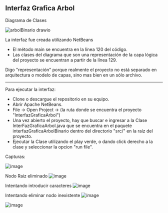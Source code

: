 Interfaz Grafica Arbol
-

Diagrama de Clases

![arbolBinario drawio](https://github.com/user-attachments/assets/e590a2c1-072f-414b-8da3-df73ebf5a345)

La interfaz fue creada utilizando NetBeans

- El método main se encuentra en la línea 120 del código.
- Las clases del diagrama que son una representación de la capa lógica del proyecto se encuentran a partir de la línea 129.

Digo "representación" porque realmente el proyecto no está separado en arquitectura o modelo de capas, sino mas bien en un sólo archivo.
  
---------------------------------------------------------------------------------------------------------------

Para ejecutar la interfaz:

- Clone o descargue el repositorio en su equipo.
- Abrir Apache NetBeans.
- File -> Open Project -> (la ruta donde se encuentra el proyecto "InterfazGraficaArbol")
- Una vez abierto el proyecto, hay que buscar e ingresar a la Clase InterFazGraficaArbol.java que se encuentra en el paquete interfazGraficaArbolBinario dentro del directorio "src/" en la raíz del proyecto.
- Ejecutar la Clase utilizando el play verde, o dando click derecho a la clase y seleccionar la opcion "run file".

Capturas:

![image](https://github.com/user-attachments/assets/018b7dfe-eca5-495c-81d0-8734db507ea9)

Nodo Raiz eliminado
![image](https://github.com/user-attachments/assets/c5ea0b6a-8a84-4f89-8726-adb644fb1d74)

Intentando introducir caracteres
![image](https://github.com/user-attachments/assets/27fbb5dc-bf57-42c0-b866-c674b0837b44)

Intentando eliminar nodo inexistente
![image](https://github.com/user-attachments/assets/74778358-1c2b-4a11-a3cc-e0bf1131af9f)

![image](https://github.com/user-attachments/assets/f2fe822e-167f-4bdf-a059-ee9de6aa3483)





